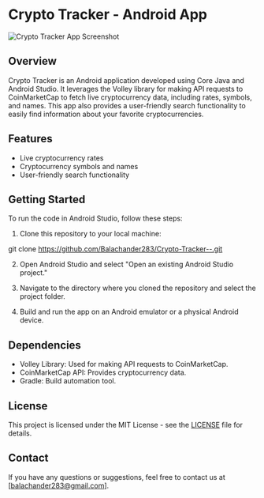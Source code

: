 # Crypto Tracker - Android App

![Crypto Tracker App Screenshot]([https://github.com/Balachander283/Crypto-Tracker--/issues/1#issue-1928994201])

## Overview

Crypto Tracker is an Android application developed using Core Java and Android Studio. It leverages the Volley library for making API requests to CoinMarketCap to fetch live cryptocurrency data, including rates, symbols, and names. This app also provides a user-friendly search functionality to easily find information about your favorite cryptocurrencies.

## Features

- Live cryptocurrency rates
- Cryptocurrency symbols and names
- User-friendly search functionality

## Getting Started

To run the code in Android Studio, follow these steps:

1. Clone this repository to your local machine:

git clone https://github.com/Balachander283/Crypto-Tracker--.git

2. Open Android Studio and select "Open an existing Android Studio project."

3. Navigate to the directory where you cloned the repository and select the project folder.

4. Build and run the app on an Android emulator or a physical Android device.

## Dependencies

- Volley Library: Used for making API requests to CoinMarketCap.
- CoinMarketCap API: Provides cryptocurrency data.
- Gradle: Build automation tool.

## License

This project is licensed under the MIT License - see the [LICENSE](LICENSE) file for details.

## Contact

If you have any questions or suggestions, feel free to contact us at [balachander283@gmail.com].
